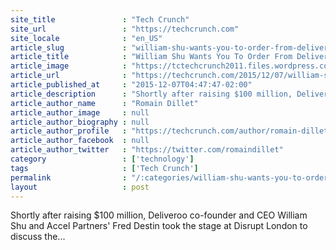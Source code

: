 ```yaml
---
site_title               : "Tech Crunch"
site_url                 : "https://techcrunch.com"
site_locale              : "en_US"
article_slug             : "william-shu-wants-you-to-order-from-deliveroo-twice-a-day"
article_title            : "William Shu Wants You To Order From Deliveroo Twice A Day"
article_image            : "https://tctechcrunch2011.files.wordpress.com/2015/12/fred-destin-accel-partners-and-william-shu-deliveroo-1-of-4.jpg?w=764&h=400&crop=1"
article_url              : "https://techcrunch.com/2015/12/07/william-shu-wants-you-to-order-from-deliveroo-twice-a-day/"
article_published_at     : "2015-12-07T04:47:47-02:00"
article_description      : "Shortly after raising $100 million, Deliveroo co-founder and CEO William Shu and Accel Partners' Fred Destin took the stage at Disrupt London to discuss the..."
article_author_name      : "Romain Dillet"
article_author_image     : null
article_author_biography : null
article_author_profile   : "https://techcrunch.com/author/romain-dillet/"
article_author_facebook  : null
article_author_twitter   : "https://twitter.com/romaindillet"
category                 : ['technology']
tags                     : ['Tech Crunch']
permalink                : "/:categories/william-shu-wants-you-to-order-from-deliveroo-twice-a-day/"
layout                   : post
---
```


Shortly after raising $100 million, Deliveroo co-founder and CEO William Shu and Accel Partners' Fred Destin took the stage at Disrupt London to discuss the...
